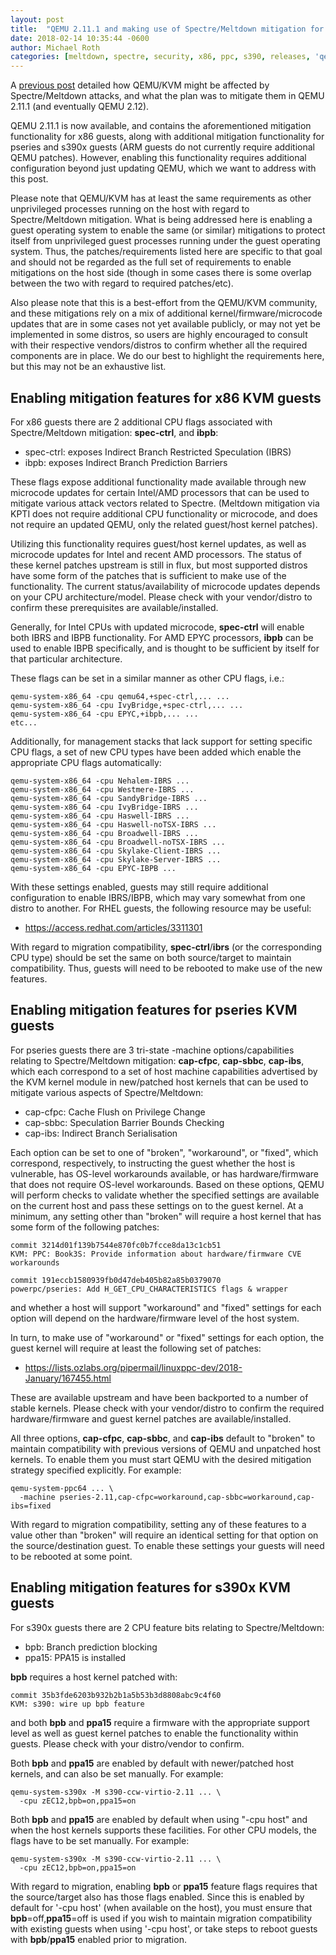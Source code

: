 ```yaml
---
layout: post
title:  "QEMU 2.11.1 and making use of Spectre/Meltdown mitigation for KVM guests"
date: 2018-02-14 10:35:44 -0600
author: Michael Roth
categories: [meltdown, spectre, security, x86, ppc, s390, releases, 'qemu 2.11']
---
```


A [previous post](https://www.qemu.org/2018/01/04/spectre/) detailed how
QEMU/KVM might be affected by Spectre/Meltdown attacks, and what the plan
was to mitigate them in QEMU 2.11.1 (and eventually QEMU 2.12).

QEMU 2.11.1 is now available, and contains the aforementioned mitigation
functionality for x86 guests, along with additional mitigation functionality
for pseries and s390x guests (ARM guests do not currently require additional
QEMU patches).  However, enabling this functionality requires additional
configuration beyond just updating QEMU, which we want to address with this
post.

Please note that QEMU/KVM has at least the same requirements as other
unprivileged processes running on the host with regard to Spectre/Meltdown
mitigation. What is being addressed here is enabling a guest operating system
to enable the same (or similar) mitigations to protect itself from
unprivileged guest processes running under the guest operating system. Thus,
the patches/requirements listed here are specific to that goal and should not
be regarded as the full set of requirements to enable mitigations on the host
side (though in some cases there is some overlap between the two with regard
to required patches/etc).

Also please note that this is a best-effort from the QEMU/KVM community, and
these mitigations rely on a mix of additional kernel/firmware/microcode
updates that are in some cases not yet available publicly, or may not yet be
implemented in some distros, so users are highly encouraged to consult with
their respective vendors/distros to confirm whether all the required
components are in place. We do our best to highlight the requirements here,
but this may not be an exhaustive list.


## Enabling mitigation features for x86 KVM guests

For x86 guests there are 2 additional CPU flags associated with
Spectre/Meltdown mitigation: **spec-ctrl**, and **ibpb**:

* spec-ctrl: exposes Indirect Branch Restricted Speculation (IBRS)
* ibpb: exposes Indirect Branch Prediction Barriers

These flags expose additional functionality made available through new
microcode updates for certain Intel/AMD processors that can be used to
mitigate various attack vectors related to Spectre. (Meltdown mitigation
via KPTI does not require additional CPU functionality or microcode, and
does not require an updated QEMU, only the related guest/host kernel
patches).

Utilizing this functionality requires guest/host kernel updates, as well
as microcode updates for Intel and recent AMD processors. The status of
these kernel patches upstream is still in flux, but most supported
distros have some form of the patches that is sufficient to make use
of the functionality. The current status/availability of microcode updates
depends on your CPU architecture/model. Please check with your
vendor/distro to confirm these prerequisites are available/installed.

Generally, for Intel CPUs with updated microcode, **spec-ctrl** will
enable both IBRS and IBPB functionality. For AMD EPYC processors,
**ibpb** can be used to enable IBPB specifically, and is thought to
be sufficient by itself for that particular architecture.

These flags can be set in a similar manner as other CPU flags, i.e.:

    qemu-system-x86_64 -cpu qemu64,+spec-ctrl,... ...
    qemu-system-x86_64 -cpu IvyBridge,+spec-ctrl,... ...
    qemu-system-x86_64 -cpu EPYC,+ibpb,... ...
    etc...

Additionally, for management stacks that lack support for setting
specific CPU flags, a set of new CPU types have been added which
enable the appropriate CPU flags automatically:

    qemu-system-x86_64 -cpu Nehalem-IBRS ...
    qemu-system-x86_64 -cpu Westmere-IBRS ...
    qemu-system-x86_64 -cpu SandyBridge-IBRS ...
    qemu-system-x86_64 -cpu IvyBridge-IBRS ...
    qemu-system-x86_64 -cpu Haswell-IBRS ...
    qemu-system-x86_64 -cpu Haswell-noTSX-IBRS ...
    qemu-system-x86_64 -cpu Broadwell-IBRS ...
    qemu-system-x86_64 -cpu Broadwell-noTSX-IBRS ...
    qemu-system-x86_64 -cpu Skylake-Client-IBRS ...
    qemu-system-x86_64 -cpu Skylake-Server-IBRS ...
    qemu-system-x86_64 -cpu EPYC-IBPB ...

With these settings enabled, guests may still require additional
configuration to enable IBRS/IBPB, which may vary somewhat from one
distro to another. For RHEL guests, the following resource may be
useful:

* https://access.redhat.com/articles/3311301

With regard to migration compatibility, **spec-ctrl**/**ibrs** (or the
corresponding CPU type) should be set the same on both source/target to
maintain compatibility. Thus, guests will need to be rebooted to make
use of the new features.


## Enabling mitigation features for pseries KVM guests

For pseries guests there are 3 tri-state -machine options/capabilities
relating to Spectre/Meltdown mitigation: **cap-cfpc**, **cap-sbbc**,
**cap-ibs**, which each correspond to a set of host machine capabilities
advertised by the KVM kernel module in new/patched host kernels that can
be used to mitigate various aspects of Spectre/Meltdown:

* cap-cfpc: Cache Flush on Privilege Change
* cap-sbbc: Speculation Barrier Bounds Checking
* cap-ibs: Indirect Branch Serialisation

Each option can be set to one of "broken", "workaround", or "fixed", which
correspond, respectively, to instructing the guest whether the host is
vulnerable, has OS-level workarounds available, or has hardware/firmware
that does not require OS-level workarounds. Based on these options, QEMU
will perform checks to validate whether the specified settings are available
on the current host and pass these settings on to the guest kernel. At a
minimum, any setting other than "broken" will require a host kernel that has
some form of the following patches:

    commit 3214d01f139b7544e870fc0b7fcce8da13c1cb51
    KVM: PPC: Book3S: Provide information about hardware/firmware CVE workarounds
  
    commit 191eccb1580939fb0d47deb405b82a85b0379070
    powerpc/pseries: Add H_GET_CPU_CHARACTERISTICS flags & wrapper

and whether a host will support "workaround" and "fixed" settings for each
option will depend on the hardware/firmware level of the host system.

In turn, to make use of "workaround" or "fixed" settings for each option,
the guest kernel will require at least the following set of patches:

* https://lists.ozlabs.org/pipermail/linuxppc-dev/2018-January/167455.html

These are available upstream and have been backported to a number of stable
kernels. Please check with your vendor/distro to confirm the required
hardware/firmware and guest kernel patches are available/installed.

All three options, **cap-cfpc**, **cap-sbbc**, and **cap-ibs** default
to "broken" to maintain compatibility with previous versions of QEMU
and unpatched host kernels. To enable them you must start QEMU with the
desired mitigation strategy specified explicitly. For example:

    qemu-system-ppc64 ... \
      -machine pseries-2.11,cap-cfpc=workaround,cap-sbbc=workaround,cap-ibs=fixed

With regard to migration compatibility, setting any of these features to a
value other than "broken" will require an identical setting for that option on
the source/destination guest. To enable these settings your guests will need to
be rebooted at some point.


## Enabling mitigation features for s390x KVM guests

For s390x guests there are 2 CPU feature bits relating to Spectre/Meltdown:

* bpb: Branch prediction blocking
* ppa15: PPA15 is installed

**bpb** requires a host kernel patched with:

    commit 35b3fde6203b932b2b1a5b53b3d8808abc9c4f60
    KVM: s390: wire up bpb feature

and both **bpb** and **ppa15** require a firmware with the appropriate support
level as well as guest kernel patches to enable the functionality within
guests. Please check with your distro/vendor to confirm.

Both **bpb** and **ppa15** are enabled by default with newer/patched host
kernels, and can also be set manually. For example:

    qemu-system-s390x -M s390-ccw-virtio-2.11 ... \
      -cpu zEC12,bpb=on,ppa15=on 

Both **bpb** and **ppa15** are enabled by default when using "-cpu host"
and when the host kernels supports these facilities. For other CPU
models, the flags have to be set manually. For example:

    qemu-system-s390x -M s390-ccw-virtio-2.11 ... \
      -cpu zEC12,bpb=on,ppa15=on

With regard to migration, enabling **bpb** or **ppa15** feature flags requires
that the source/target also has those flags enabled. Since this is enabled by
default for '-cpu host' (when available on the host), you must ensure that
**bpb**=off,**ppa15**=off is used if you wish to maintain migration
compatibility with existing guests when using '-cpu host', or take steps to
reboot guests with **bpb**/**ppa15** enabled prior to migration.
